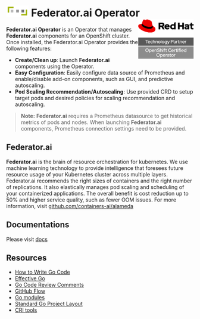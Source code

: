 
# <img src="./logo.png" width=60/> Federator.ai Operator<img src="./rhcert.png" align="right" width=150/>

**Federator.ai Operator** is an Operator that manages **Federator.ai** components for an OpenShift cluster. Once installed, the Federator.ai Operator provides the following features:
- **Create/Clean up**: Launch **Federator.ai** components using the Operator.
- **Easy Configuration**: Easily configure data source of Prometheus and enable/disable add-on components, such as GUI, and predictive autoscaling.
- **Pod Scaling Recommendation/Autoscaling**: Use provided CRD to setup target pods and desired policies for scaling recommendation and autoscaling.

> **Note:** **Federator.ai** requires a Prometheus datasource to get historical metrics of pods and nodes. When launching **Federator.ai** components, Prometheus connection settings need to be provided.

## Federator.ai

**Federator.ai** is the brain of resource orchestration for kubernetes. We use machine learning technology to provide intelligence that foresees future resource usage of your Kubernetes cluster across multiple layers. Federator.ai recommends the right sizes of containers and the right number of replications. It also elastically manages pod scaling and scheduling of your containerized applications. The overall benefit is cost reduction up to 50% and higher service quality, such as fewer OOM issues. For more information, visit [github.com/containers-ai/alameda](https://github.com/containers-ai/alameda)

## Documentations
Please visit [docs](./docs/)

## Resources

* [How to Write Go Code](https://golang.org/doc/code.html)
* [Effective Go](https://golang.org/doc/effective_go.html)
* [Go Code Review Comments](https://github.com/golang/go/wiki/CodeReviewComments)
* [GitHub Flow](https://guides.github.com/introduction/flow/)
* [Go modules](https://github.com/golang/go/wiki/Modules)
* [Standard Go Project Layout](https://github.com/golang-standards/project-layout)
* [CRI tools](https://github.com/kubernetes-sigs/cri-tools)
